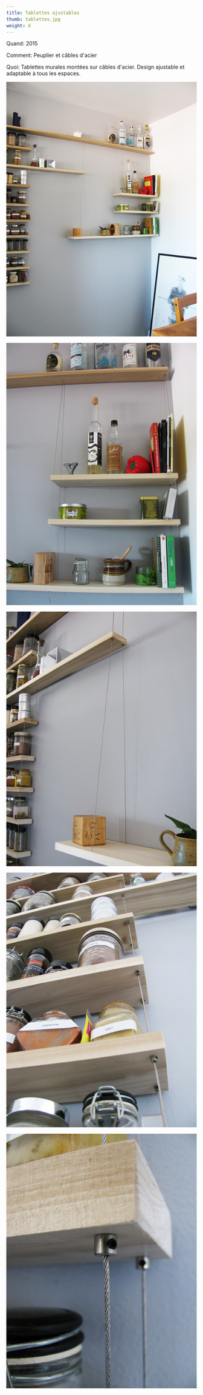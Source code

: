 ```yaml
---
title: Tablettes ajustables
thumb: tablettes.jpg
weight: d
---
```

Quand: 2015

Comment: Peuplier et câbles d'acier

Quoi: Tablettes murales montées sur câbles d'acier. Design ajustable et adaptable à tous les espaces.

![](/img/tablettes-01.jpg)

![](/img/tablettes-02.jpg)

![](/img/tablettes-03.jpg)

![](/img/tablettes-04.jpg)

![](/img/tablettes-05.jpg)